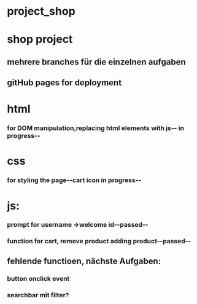 # project_shop

# shop project

## mehrere branches für die einzelnen aufgaben

## gitHub pages for deployment

# html

### for DOM manipulation,replacing html elements with js-- in progress--

# css

### for styling the page--cart icon in progress--

# js:

### prompt for username ->welcome id--passed--

### function for cart, remove product adding product--passed--

## fehlende functioen, nächste Aufgaben:

### button onclick event

### searchbar mit filter?
